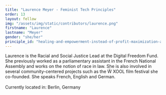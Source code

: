 ```yaml
---
title: "Laurence Meyer - Feminist Tech Principles"
order: 13
layout: fellow
img: "/assets/img/static/contributors/laurence.png"
firstname: "Laurence"
lastname: "Meyer"
gender: "she/her"
principle_id: "healing-and-empowerment-instead-of-profit-maximization-and-tech-solutionism"
---
```


Laurence is the Racial and Social Justice Lead at the Digital Freedom Fund. She previously worked as a parliamentary assistant in the French National Assembly and works on the notion of race in law. She is also involved in several community-centered projects such as the Ẅ  XOOL film festival she co-founded. She speaks French, English and German.<br>
<br>
Currently located in: Berlin, Germany


